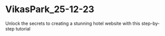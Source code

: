 # VikasPark_25-12-23
Unlock the secrets to creating a stunning hotel website with this step-by-step tutorial
